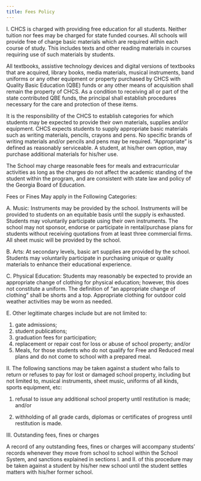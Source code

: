 ```yaml
---
title: Fees Policy
---
```


I. CHCS is charged with providing free education for all students. Neither tuition nor fees may be charged for state funded courses. All schools will provide free of charge basic materials which are required within each course of study. This includes texts and other reading materials in courses requiring use of such materials by students.

All textbooks, assistive technology devices and digital versions of textbooks that are acquired, library books, media materials, musical instruments, band uniforms or any other equipment or property purchased by CHCS with Quality Basic Education (QBE) funds or any other means of acquisition shall remain the property of CHCS. As a condition to receiving all or part of the state contributed QBE funds, the principal shall establish procedures necessary for the care and protection of these items.

It is the responsibility of the CHCS to establish categories for which students may be expected to provide their own materials, supplies and/or equipment. CHCS expects students to supply appropriate basic materials such as writing materials, pencils, crayons and pens. No specific brands of writing materials and/or pencils and pens may be required. “Appropriate” is defined as reasonably serviceable. A student, at his/her own option, may purchase additional materials for his/her use.

The School may charge reasonable fees for meals and extracurricular activities as long as the charges do not affect the academic standing of the student within the program, and are consistent with state law and policy of the Georgia Board of Education.

Fees or Fines May apply in the Following Categories:

A. Music: Instruments may be provided by the school. Instruments will be provided to students on an equitable basis until the supply is exhausted. Students may voluntarily participate using their own instruments. The school may not sponsor, endorse or participate in rental/purchase plans for students without receiving quotations from at least three commercial firms. All sheet music will be provided by the school.

B. Arts: At secondary levels, basic art supplies are provided by the school. Students may voluntarily participate in purchasing unique or quality materials to enhance their educational experience.

C. Physical Education: Students may reasonably be expected to provide an appropriate change of clothing for physical education; however, this does not constitute a uniform. The definition of “an appropriate change of clothing” shall be shorts and a top. Appropriate clothing for outdoor cold weather activities may be worn as needed.

E. Other legitimate charges include but are not limited to:

1. gate admissions;
2. student publications;
3. graduation fees for participation;
4. replacement or repair cost for loss or abuse of school property; and/or
5. Meals, for those students who do not qualify for Free and Reduced meal plans and do not come to school with a prepared meal.

II. The following sanctions may be taken against a student who fails to return or refuses to pay for lost or damaged school property, including but not limited to, musical instruments, sheet music, uniforms of all kinds, sports equipment, etc:

1. refusal to issue any additional school property until restitution is made; and/or

2. withholding of all grade cards, diplomas or certificates of progress until restitution is made.

III. Outstanding fees, fines or charges

A record of any outstanding fees, fines or charges will accompany students’ records whenever they move from school to school within the School System, and sanctions explained in sections I. and II. of this procedure may be taken against a student by his/her new school until the student settles matters with his/her former school.
